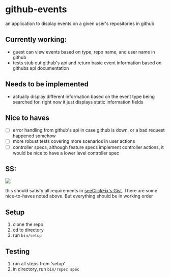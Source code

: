 # github-events
an application to display events on a given user's repositories in github

## Currently working:
- guest can view events based on type, repo name, and user name in github
- tests stub out github's api and return basic event information based on
  githubs api documentation

## Needs to be implemented
- actually display different information based on the event type being searched
  for. right now it just displays static information fields

## Nice to haves
- [ ] error handling from github's api in case github is down, or a bad request
  happened somehow
- [ ] more robust tests covering more scenarios in user actions
- [ ] controller specs, although feature specs implement controller actions, it
  would be nice to have a lower level controller spec
  
## SS:
![](http://i.imgur.com/w5I7xp1.gifv)

this should satisfy all requirements in [seeClickFix's
Gist](https://gist.github.com/gwright/d4a73db35147e5de5553fea7fe03ab11). There
are some nice-to-haves noted above. But everything should be in working order

## Setup
1. clone the repo
2. cd to directory
3. run `bin/setup`

## Testing
1. run all steps from 'setup'
2. in directory, run `bin/rspec spec`
